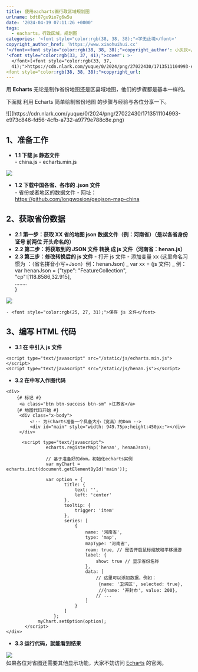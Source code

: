 ```yaml
---
title: 使用eacharts画行政区域规划图
urlname: bdt87gu9io7g6w5u
date: '2024-04-19 07:11:26 +0000'
tags:
  - eacharts，行政区域，规划图
categories: '<font style="color:rgb(38, 38, 38);">学无止境</font>'
copyright_author_href: 'https://www.xiaohuihui.cc'
'</font><font style="color:rgb(38, 38, 38);">copyright_author': 小灰灰</font>
'<font style="color:rgb(33, 37, 41);">cover': >-
  </font>[<font style="color:rgb(33, 37,
  41);">https://cdn.nlark.com/yuque/0/2024/png/27022430/1713511104993-e973c846-fd56-4cfb-a732-a9779e788c8e.png#averageHue=%233f617b&clientId=u657576c4-b898-4&from=paste&height=480&id=u703bdffe&originHeight=480&originWidth=868&originalType=binary%E2%88%B6=1&rotation=0&showTitle=false&size=90821&status=done&style=none&taskId=ubac07a77-db62-4e93-a048-a3ef0ce9eb0&title=&width=868</font>](https://cdn.nlark.com/yuque/0/2024/png/27022430/1713511104993-e973c846-fd56-4cfb-a732-a9779e788c8e.png#averageHue=%233f617b&clientId=u657576c4-b898-4&from=paste&height=480&id=u703bdffe&originHeight=480&originWidth=868&originalType=binary%E2%88%B6=1&rotation=0&showTitle=false&size=90821&status=done&style=none&taskId=ubac07a77-db62-4e93-a048-a3ef0ce9eb0&title=&width=868)
<font style="color:rgb(38, 38, 38);">copyright_url:
---
```


<font style="color:rgb(25, 27, 31);">用</font><font style="color:rgb(25, 27, 31);"> </font>**<font style="color:rgb(25, 27, 31);">Echarts</font>**<font style="color:rgb(25, 27, 31);"> </font><font style="color:rgb(25, 27, 31);">无论是制作省份地图还是区县域地图，他们的步骤都是基本一样的。</font>

<font style="color:rgb(25, 27, 31);">下面就 利用 Echarts 简单绘制省份地图 的步骤与经验与各位分享一下。</font>

<font style="color:rgb(51, 51, 51);">  
</font>![](https://cdn.nlark.com/yuque/0/2024/png/27022430/1713511104993-e973c846-fd56-4cfb-a732-a9779e788c8e.png)

## **<font style="color:rgb(25, 27, 31);">1、准备工作</font>**

- **<font style="color:rgb(25, 27, 31);">1.1 下载 js 静态文件</font>**<font style="color:rgb(25, 27, 31);">  
  </font> - <font style="color:rgb(25, 27, 31);">china.js</font> - <font style="color:rgb(25, 27, 31);">echarts.min.js</font>

![](https://cdn.nlark.com/yuque/0/2024/png/27022430/1713510784705-88bc093f-570c-41ee-b729-246c9541366d.png)

- **<font style="color:rgb(25, 27, 31);">1.2 下载中国各省、各市的 .json 文件</font>**<font style="color:rgb(25, 27, 31);">  
  </font> - <font style="color:rgb(25, 27, 31);">省份或者地区的数据文件</font> - <font style="color:rgb(25, 27, 31);">网址：</font>[<font style="color:rgb(25, 27, 31);">https://github.com/longwosion/geojson-map-china</font>](https://github.com/longwosion/geojson-map-china)

## **<font style="color:rgb(25, 27, 31);">2、获取省份数据</font>**

- **<font style="color:rgb(25, 27, 31);">2.1 第一步：获取 XX 省的地图 json 数据文件（例：河南省）（是以各省身份证号 前两位 开头命名的）</font>**
- **<font style="color:rgb(25, 27, 31);">2.2 第二步：将获取到的 JSON 文件 转换 成 js 文件（河南省：henan.js）</font>**
- **<font style="color:rgb(25, 27, 31);">2.3 第三步：修改转换后的 js 文件</font>** - <font style="color:rgb(25, 27, 31);">打开 js 文件</font> - <font style="color:rgb(25, 27, 31);">添加变量 xx (这里命名习惯为 ：（省名拼音小写+Json）例：henanJson)</font>
  _ <font style="color:rgb(25, 27, 31);">var xx = (js 文件)</font>
  _ <font style="color:rgb(25, 27, 31);">例：  
  </font><font style="color:rgb(25, 27, 31);">var henanJson = {"type": "FeatureCollection",  
  </font><font style="color:rgb(25, 27, 31);">"cp":[118.8586,32.915],  
  </font><font style="color:rgb(25, 27, 31);">........  
  </font><font style="color:rgb(25, 27, 31);">}</font>

![](https://cdn.nlark.com/yuque/0/2024/png/27022430/1713510951892-f7694d60-34a3-4f93-9b5c-8a6ea154222f.png)

    - <font style="color:rgb(25, 27, 31);">保存 js 文件</font>

## **<font style="color:rgb(25, 27, 31);">3、编写 HTML 代码</font>**

- **<font style="color:rgb(25, 27, 31);">3.1 在<head> </head>中引入 js 文件</font>**

```plain
<script type="text/javascript" src="/static/js/echarts.min.js"></script>
<script type="text/javascript" src="/static/js/henan.js"></script>
```

- **<font style="color:rgb(25, 27, 31);">3.2 在<body></body>中写入作图代码</font>**

```plain
<div>
    {# 标记 #}
     <a class="btn btn-success btn-sm" >江苏省</a>
    {# 地图代码开始 #}
     <div class="x-body">
         <!-- 为ECharts准备一个具备大小（宽高）的Dom -->
         <div id="main" style="width: 949.75px;height:450px;"></div>
     </div>

      <script type="text/javascript">
               echarts.registerMap('henan', henanJson);

               // 基于准备好的dom，初始化echarts实例
               var myChart = echarts.init(document.getElementById('main'));

               var option = {
                      title: {
                          text: '',
                          left: 'center'
                      },
                      tooltip: {
                          trigger: 'item'
                      },
                      series: [
                          {
                              name: '河南省',
                              type: 'map',
                              mapType: '河南省',
                              roam: true, // 是否开启鼠标缩放和平移漫游
                              label: {
                                  show: true // 显示省份名称
                              },
                              data: [
                                  // 这里可以添加数据，例如：
                                   {name: '卫滨区', selected: true},
                                   //{name: '开封市', value: 200},
                                  // ...
                              ]
                          }
                      ]
                  };
            myChart.setOption(option);
       </script>
</div>
```

- **<font style="color:rgb(25, 27, 31);">3.3 运行代码，就能看到结果</font>**

![](https://cdn.nlark.com/yuque/0/2024/png/27022430/1713510854010-6c0686b0-9d1b-4a2f-ab95-8af08fe59241.png)<font style="color:rgb(25, 27, 31);">  
</font><font style="color:rgb(25, 27, 31);"> 如果各位对省图还需要其他显示功能，大家不妨访问 </font>[<font style="color:rgb(25, 27, 31);">Echarts</font>](https://echarts.apache.org/)<font style="color:rgb(25, 27, 31);"> 的官网。</font>
